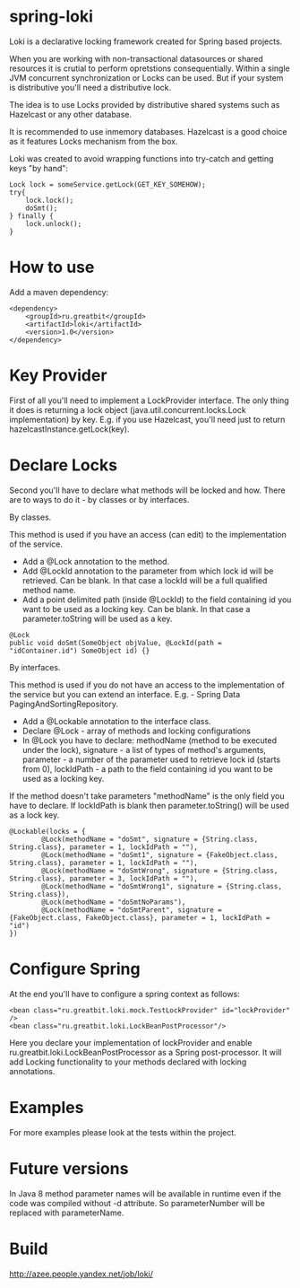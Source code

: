 spring-loki
========================

Loki is a declarative locking framework created for Spring based projects.

When you are working with non-transactional datasources or shared resources it is crutial to perform opretstions consequentially.
Within a single JVM concurrent synchronization or Locks can be used. But if your system is distributive you'll need a distributive lock.

The idea is to use Locks provided by distributive shared systems such as Hazelcast or any other database.

It is recommended to use inmemory databases. Hazelcast is a good choice as it features Locks mechanism from the box.

Loki was created to avoid wrapping functions into try-catch and getting keys "by hand":
```
Lock lock = someService.getLock(GET_KEY_SOMEHOW);
try{
    lock.lock();
    doSmt();
} finally {
    lock.unlock();
}
```

How to use
========================
Add a maven dependency:
```
<dependency>
    <groupId>ru.greatbit</groupId>
    <artifactId>loki</artifactId>
    <version>1.0</version>
</dependency>
```

Key Provider
========================
First of all you'll need to implement a LockProvider interface. The only thing it does is returning a lock object (java.util.concurrent.locks.Lock implementation) by key.
E.g. if you use Hazelcast, you'll need just to return hazelcastInstance.getLock(key).

Declare Locks
========================
Second you'll have to declare what methods will be locked and how.
There are to ways to do it - by classes or by interfaces.

By classes.

This method is used if you have an access (can edit) to the implementation of the service.
- Add a @Lock annotation to the method.
- Add @LockId annotation to the parameter from which lock id will be retrieved. Can be blank. In that case a lockId will be a full qualified method name.
- Add a point delimited path (inside @LockId) to the field containing id you want to be used as a locking key. Can be blank. In that case a parameter.toString will be used as a key.

```
@Lock
public void doSmt(SomeObject objValue, @LockId(path = "idContainer.id") SomeObject id) {}
```

By interfaces.

This method is used if you do not have an access to the implementation of the service but you can extend an interface. E.g. - Spring Data PagingAndSortingRepository.
- Add a @Lockable annotation to the interface class.
- Declare @Lock - array of methods and locking configurations
- In @Lock you have to declare: methodName (method to be executed under the lock), signature - a list of types of method's arguments, parameter - a number of the parameter used to retrieve lock id (starts from 0), lockIdPath - a path to the field containing id you want to be used as a locking key.

If the method doesn't take parameters "methodName" is the only field you have to declare.
If lockIdPath is blank then parameter.toString() will be used as a lock key.

```
@Lockable(locks = {
        @Lock(methodName = "doSmt", signature = {String.class, String.class}, parameter = 1, lockIdPath = ""),
        @Lock(methodName = "doSmt1", signature = {FakeObject.class, String.class}, parameter = 1, lockIdPath = ""),
        @Lock(methodName = "doSmtWrong", signature = {String.class, String.class}, parameter = 3, lockIdPath = ""),
        @Lock(methodName = "doSmtWrong1", signature = {String.class, String.class}),
        @Lock(methodName = "doSmtNoParams"),
        @Lock(methodName = "doSmtParent", signature = {FakeObject.class, FakeObject.class}, parameter = 1, lockIdPath = "id")
})
```

Configure Spring
========================
At the end you'll have to configure a spring context as follows:

```
<bean class="ru.greatbit.loki.mock.TestLockProvider" id="lockProvider" />
<bean class="ru.greatbit.loki.LockBeanPostProcessor"/>
```

Here you declare your implementation of lockProvider and enable ru.greatbit.loki.LockBeanPostProcessor as a Spring post-processor. It will add Locking functionality to your methods declared with locking annotations.

Examples
========================
For more examples please look at the tests within the project.

Future versions
========================
In Java 8 method parameter names will be available in runtime even if the code was compiled without -d attribute. So parameterNumber will be replaced with parameterName.

Build
========================
http://azee.people.yandex.net/job/loki/
